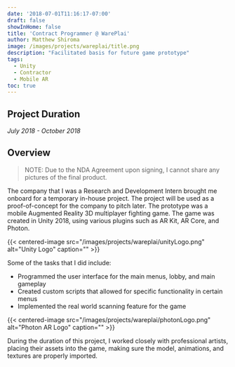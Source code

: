 ```yaml
---
date: '2018-07-01T11:16:17-07:00'
draft: false
showInHome: false
title: 'Contract Programmer @ WarePlai'
author: Matthew Shiroma
image: /images/projects/wareplai/title.png
description: "Facilitated basis for future game prototype"
tags:
  - Unity
  - Contractor
  - Mobile AR
toc: true
---
```


## Project Duration

*July 2018 - October 2018*

## Overview

> NOTE: Due to the NDA Agreement upon signing, I cannot share any pictures of the final product.

The company that I was a Research and Development Intern brought me onboard for a temporary in-house project. The project will be used as a proof-of-concept for the company to pitch later. The prototype was a mobile Augmented Reality 3D multiplayer fighting game. The game was created in Unity 2018, using various plugins such as AR Kit, AR Core, and Photon.

{{< centered-image src="/images/projects/wareplai/unityLogo.png" alt="Unity Logo" caption="" >}}

Some of the tasks that I did include:
- Programmed the user interface for the main menus, lobby, and main gameplay
- Created custom scripts that allowed for specific functionality in certain menus
- Implemented the real world scanning feature for the game

{{< centered-image src="/images/projects/wareplai/photonLogo.png" alt="Photon AR Logo" caption="" >}}

During the duration of this project, I worked closely with professional artists, placing their assets into the game, making sure the model, animations, and textures are properly imported.